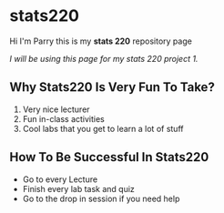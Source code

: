 # stats220

Hi I'm Parry this is my **stats 220** repository page

*I will be using this page for my stats 220 project 1.*

## Why Stats220 Is Very Fun To Take?

1. Very nice lecturer 
2. Fun in-class activities
3. Cool labs that you get to learn a lot of stuff


## How To Be Successful In Stats220
- Go to every Lecture 
- Finish every lab task and quiz
- Go to the drop in session if you need help

  
